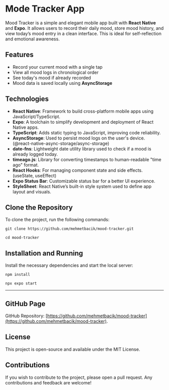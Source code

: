 # Mode Tracker App

Mood Tracker is a simple and elegant mobile app built with **React Native** and **Expo**. It allows users to record their daily mood, store mood history, and view today’s mood entry in a clean interface. This is ideal for self-reflection and emotional awareness.

## Features

- Record your current mood with a single tap
- View all mood logs in chronological order
- See today's mood if already recorded
- Mood data is saved locally using **AsyncStorage**

## Technologies

- **React Native**: Framework to build cross-platform mobile apps using JavaScript/TypeScript.
- **Expo**: A toolchain to simplify development and deployment of React Native apps.
- **TypeScript**: Adds static typing to JavaScript, improving code reliability.
- **AsyncStorage**: Used to persist mood logs on the user's device. (@react-native-async-storage/async-storage)
- **date-fns**: Lightweight date utility library used to check if a mood is already logged today.
- **timeago.js**: Library for converting timestamps to human-readable "time ago" format.
- **React Hooks**: For managing component state and side effects. (useState, useEffect)
- **Expo Status Bar**: Customizable status bar for a better UI experience.
- **StyleSheet**: React Native’s built-in style system used to define app layout and visuals.

## Clone the Repository

To clone the project, run the following commands:

```
git clone https://github.com/mehmetbacik/mood-tracker.git
```
```
cd mood-tracker
```

## Installation and Running

Install the necessary dependencies and start the local server:

```
npm install
```

```
npx expo start
```

---

## GitHub Page

GitHub Repository: [https://github.com/mehmetbacik/mood-tracker](https://github.com/mehmetbacik/mood-tracker).

## License

This project is open-source and available under the MIT License.

## Contributions

If you wish to contribute to the project, please open a pull request. Any contributions and feedback are welcome!
